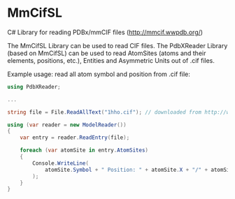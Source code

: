 # MmCifSL
C# Library for reading PDBx/mmCIF files (http://mmcif.wwpdb.org/)

The MmCifSL Library can be used to read CIF files.
The PdbXReader Library (based on MmCifSL) can be used to read AtomSites (atoms and their elements, positions, etc.), Entities and Asymmetric Units out of .cif files.

Example usage: read all atom symbol and position from .cif file:
```cs
using PdbXReader;

...

string file = File.ReadAllText("1hho.cif"); // downloaded from http://www.rcsb.org/pdb/explore.do?structureId=1HHO (PDBx/mmCIF Format9

using (var reader = new ModelReader())
{
	var entry = reader.ReadEntry(file);

	foreach (var atomSite in entry.AtomSites)
	{
		Console.WriteLine(
			atomSite.Symbol + " Position: " + atomSite.X + "/" + atomSite.Y + "/" + atomSite.Z
		);
	}
}
```